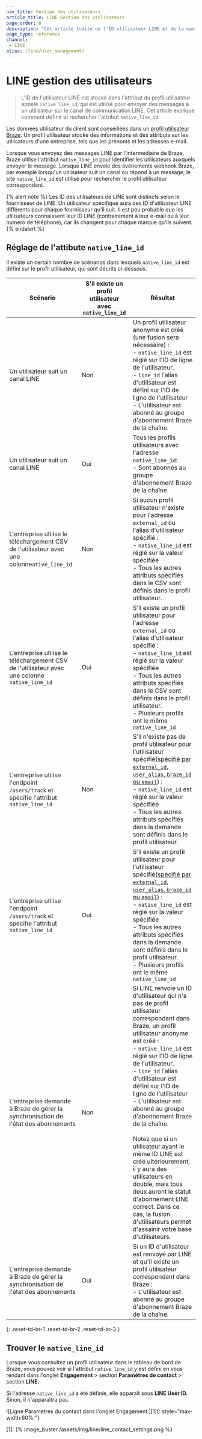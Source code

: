 ```yaml
---
nav_title: Gestion des utilisateurs
article_title: LINE Gestion des utilisateurs
page_order: 0
description: "Cet article traite de l'ID utilisateur LINE et de la manière de le définir."
page_type: reference
channel:
 - LINE
alias: /line/user_management/
---
```


# LINE gestion des utilisateurs

> L'ID de l'utilisateur LINE est stocké dans l'attribut du profil utilisateur appelé `native_line_id`, qui est utilisé pour envoyer des messages à un utilisateur sur le canal de communication LINE. Cet article explique comment définir et rechercher l'attribut `native_line_id`.

Les données utilisateur du client sont conseillées dans un [profil utilisateur Braze]({{site.baseurl}}/user_guide/data/user_data_collection/user_profile_lifecycle/). Un profil utilisateur stocke des informations et des attributs sur les utilisateurs d'une entreprise, tels que les prénoms et les adresses e-mail. 

Lorsque vous envoyez des messages LINE par l'intermédiaire de Braze, Braze utilise l'attribut `native_line_id` pour identifier les utilisateurs auxquels envoyer le message. Lorsque LINE envoie des événements webhook Braze, par exemple lorsqu'un utilisateur suit un canal ou répond à un message, le site `native_line_id` est utilisé pour rechercher le profil utilisateur correspondant.

{% alert note %}
Les ID des utilisateurs de LINE sont distincts selon le fournisseur de LINE. Un utilisateur spécifique aura des ID d'utilisateur LINE différents pour chaque fournisseur qu'il suit. Il est peu probable que les utilisateurs connaissent leur ID LINE (contrairement à leur e-mail ou à leur numéro de téléphone), car ils changent pour chaque marque qu'ils suivent.
{% endalert %}

## Réglage de l'attibute `native_line_id` 

Il existe un certain nombre de scénarios dans lesquels `native_line_id` est défini sur le profil utilisateur, qui sont décrits ci-dessous.

| Scénario | S'il existe un profil utilisateur avec `native_line_id` | Résultat |
| --- | --- | --- |
|Un utilisateur suit un canal LINE | Non| Un profil utilisateur anonyme est créé (une fusion sera nécessaire) :<br> - `native_line_id` est réglé sur l'ID de ligne de l'utilisateur. <br>- `line_id` l'alias d'utilisateur est défini sur l'ID de ligne de l'utilisateur<br>\- L'utilisateur est abonné au groupe d'abonnement Braze de la chaîne. |
|Un utilisateur suit un canal LINE| Oui | Tous les profils utilisateurs avec l'adresse `native_line_id`:<br>\- Sont abonnés au groupe d'abonnement Braze de la chaîne.|
|L'entreprise utilise le téléchargement CSV de l'utilisateur avec une colonne`ative_line_id` | Non| Si aucun profil utilisateur n'existe pour l'adresse `external_id` ou l'alias d'utilisateur spécifié :<br>- `native_line_id` est réglé sur la valeur spécifiée<br> \- Tous les autres attributs spécifiés dans le CSV sont définis dans le profil utilisateur.|
|L'entreprise utilise le téléchargement CSV de l'utilisateur avec une colonne `native_line_id`  | Oui | S'il existe un profil utilisateur pour l'adresse `external_id` ou l'alias d'utilisateur spécifié :<br>- `native_line_id` est réglé sur la valeur spécifiée<br>\- Tous les autres attributs spécifiés dans le CSV sont définis dans le profil utilisateur.<br>\- Plusieurs profils ont le même `native_line_id` |
| L'entreprise utilise l'endpoint `/users/track` et spécifie l'attribut `native_line_id`  | Non | S'il n'existe pas de profil utilisateur pour l'utilisateur spécifié[(spécifié par `external_id`, `user_alias`, `braze_id` ou `email`]({{site.baseurl}}/api/objects_filters/user_attributes_object/)) :<br>- `native_line_id` est réglé sur la valeur spécifiée<br>\- Tous les autres attributs spécifiés dans la demande sont définis dans le profil utilisateur. |
| L'entreprise utilise l'endpoint `/users/track` et spécifie l'attribut `native_line_id`  | Oui | S'il existe un profil utilisateur pour l'utilisateur spécifié[(spécifié par `external_id`, `user_alias`, `braze_id` ou `email`]({{site.baseurl}}/api/objects_filters/user_attributes_object/)) :<br>- `native_line_id` est réglé sur la valeur spécifiée<br>\- Tous les autres attributs spécifiés dans la demande sont définis dans le profil utilisateur.<br>\- Plusieurs profils ont le même `native_line_id` |
| L'entreprise demande à Braze de gérer la synchronisation de l'état des abonnements | Non | Si LINE renvoie un ID d'utilisateur qui n'a pas de profil utilisateur correspondant dans Braze, un profil utilisateur anonyme est créé :<br>- `native_line_id` est réglé sur l'ID de ligne de l'utilisateur.<br>- `line_id` l'alias d'utilisateur est défini sur l'ID de ligne de l'utilisateur<br>\- L'utilisateur est abonné au groupe d'abonnement Braze de la chaîne.<br><br>Notez que si un utilisateur ayant le même ID LINE est créé ultérieurement, il y aura des utilisateurs en double, mais tous deux auront le statut d'abonnement LINE correct. Dans ce cas, la fusion d'utilisateurs permet d'assainir votre base d'utilisateurs. |
| L'entreprise demande à Braze de gérer la synchronisation de l'état des abonnements | Oui | Si un ID d'utilisateur est renvoyé par LINE et qu'il existe un profil utilisateur correspondant dans Braze :<br>\- L'utilisateur est abonné au groupe d'abonnement Braze de la chaîne. |
{: .reset-td-br-1 .reset-td-br-2 .reset-td-br-3 }

## Trouver le `native_line_id`

Lorsque vous consultez un profil utilisateur dans le tableau de bord de Braze, vous pouvez voir si l'attribut `native_line_id` y est défini en vous rendant dans l'onglet **Engagement** > section **Paramètres de contact** > section **LINE.** 

Si l'adresse `native_line_id` a été définie, elle apparaît sous **LINE User ID.** Sinon, il n'apparaîtra pas.

![Ligne Paramètres du contact dans l'onglet Engagement.][1]{: style="max-width:60%;"}

[1]: {% image_buster /assets/img/line/line_contact_settings.png %}